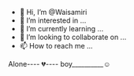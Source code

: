 - 👋 Hi, I’m @Waisamiri
- 👀 I’m interested in ...
- 🌱 I’m currently learning ...
- 💞️ I’m looking to collaborate on ...
- 📫 How to reach me ...

<!---
Waisamiri/Waisamiri is a ✨ special ✨ repository because its `README.md` (this file) appears on your GitHub profile.
You can click the Preview link to take a look at your changes.
--->
Alone---- 💔---- boy__________☺
